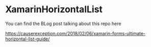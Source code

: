 # XamarinHorizontalList

You can find the BLog post talking about this repo here 

https://causerexception.com/2018/02/06/xamarin-forms-ultimate-horizontal-list-guide/
